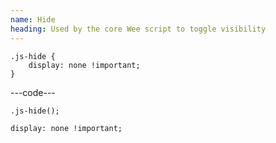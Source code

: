 ```yaml
---
name: Hide
heading: Used by the core Wee script to toggle visibility
---
```


```less
.js-hide {
	display: none !important;
}
```

---code---

```less
.js-hide();
```

```less
display: none !important;
```